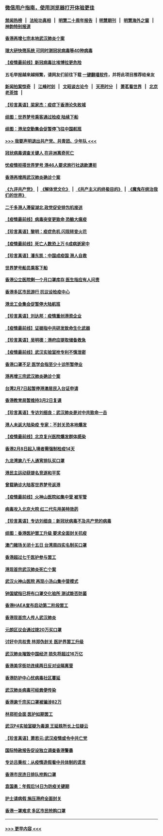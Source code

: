 ### [微信用户指南，使用浏览器打开体验更佳](https://github.com/gfw-breaker/banned-news1/blob/master/indexes/wechat-guide.md?t=0)
#### [禁闻热榜](热点新闻.md?t=0)  &nbsp;&nbsp;|&nbsp;&nbsp; [法轮功真相](https://github.com/gfw-breaker/truth/blob/master/README.md?t=0) &nbsp;&nbsp;|&nbsp;&nbsp; [明慧二十周年报告](https://github.com/gfw-breaker/mh-reports/blob/master/README.md?t=0) &nbsp;&nbsp;|&nbsp;&nbsp;[明慧期刊](https://github.com/gfw-breaker/mh-qikan) &nbsp;&nbsp;|&nbsp;&nbsp; [明慧海外之窗](https://github.com/gfw-breaker/mh-news/blob/master/README.md?t=0) &nbsp;&nbsp;|&nbsp;&nbsp; [神韵特别报道](https://github.com/gfw-breaker/mh-news/blob/master/shenyun.md?t=0)
#### [香港再增七宗本地武汉肺炎个案](../pages/nsc415/n11862405.md?t=02121133) 
#### [理大研快筛系统 可同时测冠状病毒等40种病毒](../pages/nsc415/n11862376.md?t=02121133) 
#### [【疫情最前线】新冠病毒比埃博拉更危险](../pages/nsc415/n11862199.md?t=02121133) 
#### 五毛举报越来越频繁，请网友们前往下载 [一键翻墙软件](https://github.com/gfw-breaker/ssr-accounts)，并将此项目推荐给亲友
#### [新闻拍案惊奇](https://github.com/gfw-breaker/banned-news1/blob/master/pages/link4.md) &nbsp;&nbsp;|&nbsp;&nbsp; [江峰时刻](https://github.com/gfw-breaker/banned-news1/blob/master/pages/link4.md) &nbsp;&nbsp;|&nbsp;&nbsp; [文昭谈古论今](https://github.com/gfw-breaker/banned-news1/blob/master/pages/link4.md) &nbsp;&nbsp;|&nbsp;&nbsp; [天亮时分](https://github.com/gfw-breaker/banned-news1/blob/master/pages/link4.md) &nbsp;&nbsp;|&nbsp;&nbsp; [萧茗看世界](https://github.com/gfw-breaker/banned-news1/blob/master/pages/link4.md) &nbsp;&nbsp;|&nbsp;&nbsp; [北京老茶馆](https://github.com/gfw-breaker/banned-news1/blob/master/pages/link4.md) &nbsp;&nbsp;|&nbsp;&nbsp; 
#### [【珍言真语】梁家杰：疫症下香港沦失败城](../pages/nsc415/n11861588.md?t=02121133) 
#### [组图：世界梦号乘客通过检疫 陆续下船](../pages/nsc415/n11858302.md?t=02121133) 
#### [组图：港龙空勤集会促暂停飞往中国航班](../pages/nsc415/n11858190.md?t=02121133) 
#### [>>> 我要声明退出共产党、共青团、少年队 <<<](https://github.com/begood0513/goodnews/blob/master/quit/letter.md) 
#### [冠状病毒调查关键人 在非洲离奇死亡](../pages/nsc415/n11859798.md?t=02121133) 
#### [忧疫情拒搭世界梦号 港46人要求旅行社退款遭拒](../pages/nsc415/n11859849.md?t=02121133) 
#### [香港再增两武汉肺炎确诊个案](../pages/nsc415/n11859833.md?t=02121133) 
#### [《九评共产党》](https://github.com/begood0513/9ping.md/blob/master/README.md) &nbsp;|&nbsp; [《解体党文化》](../../../../jtdwh.md/blob/master/README.md)  &nbsp;|&nbsp; [《共产主义的终极目的》](../../../../gczydzjmd.md/blob/master/README.md) &nbsp;|&nbsp; [《魔鬼在统治我们的世界》](../../../../mgztzwmdsj.md/blob/master/README.md) 
#### [二千多港人滞留湖北 政党促安排包机接送](../pages/nsc415/n11859831.md?t=02121133) 
#### [【疫情最前线】病毒突变更致命 恐酿大瘟疫](../pages/nsc415/n11859604.md?t=02121133) 
#### [【珍言真语】黎明：疫症危机 闪现转变火花](../pages/nsc415/n11859199.md?t=02121133) 
#### [【疫情最前线】死亡人数恐上万 6成病逝家中](../pages/nsc415/n11856687.md?t=02121133) 
#### [【珍言真语】潘东凯：中国成疫国 港人自救](../pages/nsc415/n11856962.md?t=02121133) 
#### [世界梦号船员乘客下船](../pages/nsc415/n11856883.md?t=02121133) 
#### [香港公立医院剩一个月口罩库存 医生指应有人问责](../pages/nsc415/n11856875.md?t=02121133) 
#### [香港多区市民游行 抗议设检疫中心](../pages/nsc415/n11856866.md?t=02121133) 
#### [港龙工会集会促暂停大陆航班](../pages/nsc415/n11856840.md?t=02121133) 
#### [【珍言真语】刘达邦：疫情重创港资企业](../pages/nsc415/n11854274.md?t=02121133) 
#### [【疫情最前线】证据指中共研发致命生化武器](../pages/nsc415/n11853087.md?t=02121133) 
#### [【珍言真语】吴明德：港府应提取储备救急](../pages/nsc415/n11852734.md?t=02121133) 
#### [【疫情最前线】武汉实验室抢专利不慎泄密](../pages/nsc415/n11850310.md?t=02121133) 
#### [香港口罩不足 医学会指至少十诊所暂停业](../pages/nsc415/n11850301.md?t=02121133) 
#### [港再增三宗武汉肺炎确诊个案](../pages/nsc415/n11850328.md?t=02121133) 
#### [台湾2月7日起暂停港澳居民入台证申请](../pages/nsc415/n11850304.md?t=02121133) 
#### [香港教育局暂维持3月2日复课](../pages/nsc415/n11850260.md?t=02121133) 
#### [【珍言真语】专访刘细良：武汉肺炎是对中共致命一击](../pages/nsc415/n11849934.md?t=02121133) 
#### [港人未返大陆染疫 专家：不封关恐本地爆发](../pages/nsc415/n11848021.md?t=02121133) 
#### [【疫情最前线】北京复兴医院爆发群体感染](../pages/nsc415/n11847626.md?t=02121133) 
#### [香港2月8日起入境者需强制检疫14天](../pages/nsc415/n11847658.md?t=02121133) 
#### [九龙湾逾八千人通宵排队买口罩](../pages/nsc415/n11847647.md?t=02121133) 
#### [港民主运动获提名竞逐和平奖](../pages/nsc415/n11847633.md?t=02121133) 
#### [曾载确诊大陆客世界梦号返港](../pages/nsc415/n11847608.md?t=02121133) 
#### [【疫情最前线】火神山医院如集中营 被军管](../pages/nsc415/n11847524.md?t=02121133) 
#### [病毒攻入北京大院 红二代先用美特效药](../pages/nsc415/n11847427.md?t=02121133) 
#### [【珍言真语】专访刘细良：新冠状病毒不及共产党的病毒](../pages/nsc415/n11847164.md?t=02121133) 
#### [组图：香港医护罢工升级 要求全面封关抗疫](../pages/nsc415/n11844107.md?t=02121133) 
#### [澳门赌场关闭十五日 台湾周四实名制买口罩](../pages/nsc415/n11845083.md?t=02121133) 
#### [香港超过七千医护参与罢工](../pages/nsc415/n11845051.md?t=02121133) 
#### [港现首宗武汉肺炎死亡个案](../pages/nsc415/n11844998.md?t=02121133) 
#### [武汉火神山医院 再现小汤山集中营模式](../pages/nsc415/n11844763.md?t=02121133) 
#### [钟国斌指已将布口罩交化验所 测试能否防菌](../pages/nsc415/n11842783.md?t=02121133) 
#### [香港HAEA宣布启动第二阶段罢工](../pages/nsc415/n11842723.md?t=02121133) 
#### [香港现首宗人传人武汉肺炎](../pages/nsc415/n11842766.md?t=02121133) 
#### [元朗区议会通过拨20万买口罩](../pages/nsc415/n11842754.md?t=02121133) 
#### [讨好中共权贵 林郑伪封关 医护界罢工升级](../pages/nsc415/n11842359.md?t=02121133) 
#### [武汉肺炎摧毁中国经济 损失将超过16万亿](../pages/nsc415/n11839723.md?t=02121133) 
#### [香港美孚街坊连续两日反对设隔离营](../pages/nsc415/n11839962.md?t=02121133) 
#### [香港防护中心忧病毒社区蔓延](../pages/nsc415/n11839933.md?t=02121133) 
#### [武汉肺炎病毒可经粪便传染](../pages/nsc415/n11839939.md?t=02121133) 
#### [香港逾千宗买口罩被骗涉82万](../pages/nsc415/n11839914.md?t=02121133) 
#### [林郑拒会面 医护如期罢工](../pages/nsc415/n11839892.md?t=02121133) 
#### [武汉P4实验室疑为毒源 王延轶所长上位疑云](../pages/nsc415/n11835543.md?t=02121133) 
#### [【珍言真语】萧若元:武汉疫情或令中共亡党](../pages/nsc415/n11829394.md?t=02121133) 
#### [国际特赦报告促设独立调查香港警暴](../pages/nsc415/n11833845.md?t=02121133) 
#### [专访吕秉权：从疫情造假看中共体制的谎言](../pages/nsc415/n11833813.md?t=02121133) 
#### [香港市民连日排队抢购口罩](../pages/nsc415/n11833794.md?t=02121133) 
#### [袁国勇：年假后14日为防疫关键期](../pages/nsc415/n11831088.md?t=02121133) 
#### [护士请病假 施压港府全面封关](../pages/nsc415/n11831030.md?t=02121133) 
#### [香港一罩难求 多区市民抢购口罩](../pages/nsc415/n11831002.md?t=02121133) 

----
#### [ >>> 更早内容 <<< ](../indexes/nsc415-earlier.md)
